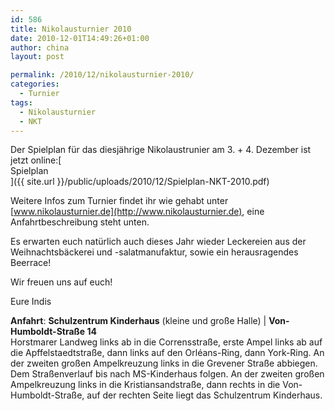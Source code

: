 ```yaml
---
id: 586
title: Nikolausturnier 2010
date: 2010-12-01T14:49:26+01:00
author: china
layout: post

permalink: /2010/12/nikolausturnier-2010/
categories:
  - Turnier
tags:
  - Nikolausturnier
  - NKT
---
```

Der Spielplan für das diesjährige Nikolaustrunier am 3. + 4. Dezember ist jetzt online:[  
Spielplan  
]({{ site.url }}/public/uploads/2010/12/Spielplan-NKT-2010.pdf) 

Weitere Infos zum Turnier findet ihr wie gehabt unter [www.nikolausturnier.de](http://www.nikolausturnier.de), eine Anfahrtbeschreibung steht unten.

Es erwarten euch natürlich auch dieses Jahr wieder Leckereien aus der Weihnachtsbäckerei und -salatmanufaktur, sowie ein herausragendes Beerrace!

Wir freuen uns auf euch!

Eure Indis

**Anfahrt**: **Schulzentrum Kinderhaus** (kleine und große Halle) | **Von-Humboldt-Straße 14**  
Horstmarer Landweg links ab in die Corrensstraße, erste Ampel links ab auf die Apffelstaedtstraße, dann links auf den Orléans-Ring, dann York-Ring. An der zweiten großen Ampelkreuzung links in die Grevener Straße abbiegen. Dem Straßenverlauf bis nach MS-Kinderhaus folgen. An der zweiten großen Ampelkreuzung links in die Kristiansandstraße, dann rechts in die Von-Humboldt-Straße, auf der rechten Seite liegt das Schulzentrum Kinderhaus.